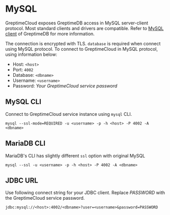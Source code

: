 # MySQL

GreptimeCloud exposes GreptimeDB access in MySQL server-client protocol. Most
standard clients and drivers are compatible.
Refer to [MySQL client](https://docs.greptime.com/user-guide/clients/mysql) of GreptimeDB for more information.

The connection is encrypted with TLS.
`database` is required when connect using MySQL protocol.
To connect to GreptimeCloud in MySQL protocol, using information below:

- Host: `<host>`
- Port: `4002`
- Database: `<dbname>`
- Username: `<username>`
- Password: *Your GreptimeCloud service password*

## MySQL CLI

Connect to GreptimeCloud service instance using `mysql` CLI.

```
mysql --ssl-mode=REQUIRED -u <username> -p -h <host> -P 4002 -A <dbname>
```

## MariaDB CLI

MariaDB's CLI has slightly different `ssl` option with original MySQL

```
mysql --ssl -u <username> -p -h <host> -P 4002 -A <dbname>
```

## JDBC URL

Use following connect string for your JDBC client. Replace *PASSWORD* with the
GreptimeCloud service password.

```
jdbc:mysql://<host>:4002/<dbname>?user=<username>&password=PASSWORD
```
